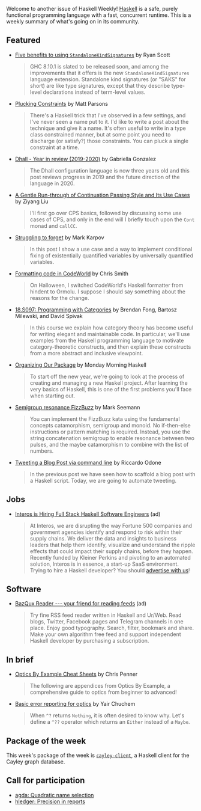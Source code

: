 Welcome to another issue of Haskell Weekly!
[Haskell](https://www.haskell.org) is a safe, purely functional programming language with a fast, concurrent runtime.
This is a weekly summary of what's going on in its community.

## Featured

- [Five benefits to using `StandaloneKindSignatures`](https://ryanglscott.github.io/2020/01/05/five-benefits-to-using-standalonekindsignatures/) by Ryan Scott
  > GHC 8.10.1 is slated to be released soon, and among the improvements that it offers is the new `StandaloneKindSignatures` language extension. Standalone kind signatures (or "SAKS" for short) are like type signatures, except that they describe type-level declarations instead of term-level values.

- [Plucking Constraints](https://www.parsonsmatt.org/2020/01/03/plucking_constraints.html) by Matt Parsons
  > There's a Haskell trick that I've observed in a few settings, and I've never seen a name put to it. I'd like to write a post about the technique and give it a name. It's often useful to write in a type class constrained manner, but at some point you need to discharge (or satisfy?) those constraints. You can pluck a single constraint at a time.

- [Dhall - Year in review (2019-2020)](http://www.haskellforall.com/2020/01/dhall-year-in-review-2019-2020.html) by Gabriella Gonzalez
  > The Dhall configuration language is now three years old and this post reviews progress in 2019 and the future direction of the language in 2020.

- [A Gentle Run-through of Continuation Passing Style and Its Use Cases](https://free.cofree.io/2020/01/02/cps/) by Ziyang Liu
  > I'll first go over CPS basics, followed by discussing some use cases of CPS, and only in the end will I briefly touch upon the `Cont` monad and `callCC`.

- [Struggling to forget](https://markkarpov.com/post/struggling-to-forget.html) by Mark Karpov
  > In this post I show a use case and a way to implement conditional fixing of existentially quantified variables by universally quantified variables.

- [Formatting code in CodeWorld](https://medium.com/@cdsmithus/formatting-code-in-codeworld-f18f9cce8b70) by Chris Smith
  > On Halloween, I switched CodeWorld's Haskell formatter from hindent to Ormolu. I suppose I should say something about the reasons for the change.

- [18.S097: Programming with Categories](http://brendanfong.com/programmingcats.html) by Brendan Fong, Bartosz Milewski, and David Spivak
  > In this course we explain how category theory has become useful for writing elegant and maintainable code. In particular, we'll use examples from the Haskell programming language to motivate category-theoretic constructs, and then explain these constructs from a more abstract and inclusive viewpoint.

- [Organizing Our Package](https://mmhaskell.com/blog/2020/1/6/organizing-our-package) by Monday Morning Haskell
  > To start off the new year, we're going to look at the process of creating and managing a new Haskell project. After learning the very basics of Haskell, this is one of the first problems you'll face when starting out.

- [Semigroup resonance FizzBuzz](https://blog.ploeh.dk/2019/12/30/semigroup-resonance-fizzbuzz/) by Mark Seemann
  > You can implement the FizzBuzz kata using the fundamental concepts catamorphism, semigroup and monoid. No if-then-else instructions or pattern matching is required. Instead, you use the string concatenation semigroup to enable resonance between two pulses, and the maybe catamorphism to combine with the list of numbers.

- [Tweeting a Blog Post via command line](https://odone.io/posts/2020-01-06-posting-a-tweet-with-haskell.html) by Riccardo Odone
  > In the previous post we have seen how to scaffold a blog post with a Haskell script. Today, we are going to automate tweeting.

## Jobs

- [Interos is Hiring Full Stack Haskell Software Engineers](https://www.interos.ai/careers/#haskell-software-engineer-ii) (ad)
  > At Interos, we are disrupting the way Fortune 500 companies and government agencies identify and respond to risk within their supply chains. We deliver the data and insights to business leaders that help them identify, visualize and understand the ripple effects that could impact their supply chains, before they happen. Recently funded by Kleiner Perkins and pivoting to an automated solution, Interos is in essence, a start-up SaaS environment.
Trying to hire a Haskell developer?
You should [advertise with us](https://haskellweekly.news/advertising.html)!

## Software

- [BazQux Reader --- your friend for reading feeds](https://bazqux.com/r/hwn_dec19) (ad)
  > Try fine RSS feed reader written in Haskell and Ur/Web. Read blogs, Twitter, Facebook pages and Telegram channels in one place. Enjoy good typography. Search, filter, bookmark and share. Make your own algorithm free feed and support independent Haskell developer by purchasing a subscription.

## In brief

- [Optics By Example Cheat Sheets](https://gist.github.com/ChrisPenner/1f7b6923448b3396a45d04a2b6b9d066) by Chris Penner
  > The following are appendices from Optics By Example, a comprehensive guide to optics from beginner to advanced!

- [Basic error reporting for optics](https://yairchu.github.io/posts/optics-with-error-reporting.html) by Yair Chuchem
  > When `^?` returns `Nothing`, it is often desired to know why. Let's define a `^??` operator which returns an `Either` instead of a `Maybe`.

## Package of the week

This week's package of the week is [`cayley-client`](https://github.com/MichelBoucey/cayley-client), a Haskell client for the Cayley graph database.

## Call for participation

-   [agda: Quadratic name selection](https://github.com/agda/agda/issues/4358)
-   [hledger: Precision in reports](https://github.com/simonmichael/hledger/issues/1162)
